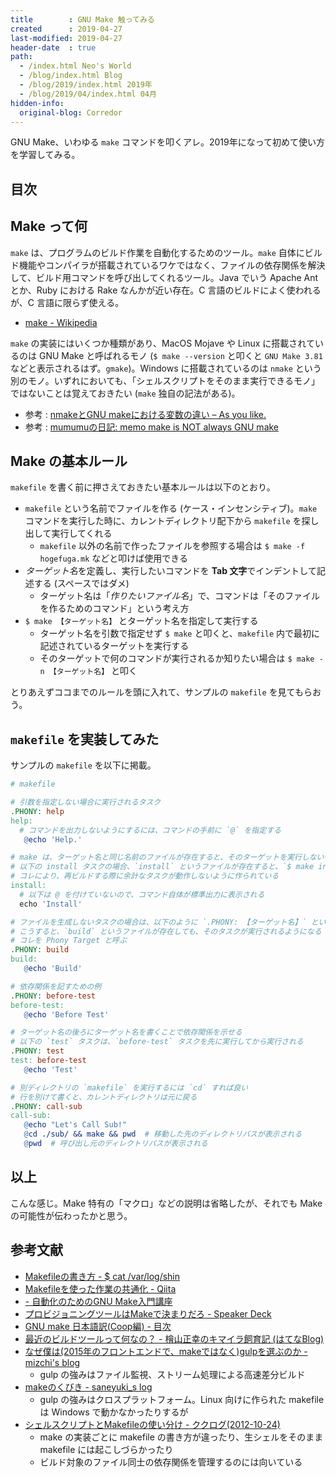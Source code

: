 ```yaml
---
title        : GNU Make 触ってみる
created      : 2019-04-27
last-modified: 2019-04-27
header-date  : true
path:
  - /index.html Neo's World
  - /blog/index.html Blog
  - /blog/2019/index.html 2019年
  - /blog/2019/04/index.html 04月
hidden-info:
  original-blog: Corredor
---
```


GNU Make、いわゆる `make` コマンドを叩くアレ。2019年になって初めて使い方を学習してみる。

## 目次

## Make って何

`make` は、プログラムのビルド作業を自動化するためのツール。`make` 自体にビルド機能やコンパイラが搭載されているワケではなく、ファイルの依存関係を解決して、ビルド用コマンドを呼び出してくれるツール。Java でいう Apache Ant とか、Ruby における Rake なんかが近い存在。C 言語のビルドによく使われるが、C 言語に限らず使える。

- [make - Wikipedia](https://ja.wikipedia.org/wiki/Make)

`make` の実装にはいくつか種類があり、MacOS Mojave や Linux に搭載されているのは GNU Make と呼ばれるモノ (`$ make --version` と叩くと `GNU Make 3.81` などと表示されるはず。`gmake`)。Windows に搭載されているのは `nmake` という別のモノ。いずれにおいても、「シェルスクリプトをそのまま実行できるモノ」ではないことは覚えておきたい (`make` 独自の記法がある)。

- 参考 : [nmakeとGNU makeにおける変数の違い – As you like.](http://masahiroshiomi.jp/blog/windows/99/)
- 参考 : [mumumuの日記: memo make is NOT always GNU make](http://mumumuorg.blogspot.com/2009/08/memo-make-is-not-always-gnu-make.html)

## Make の基本ルール

`makefile` を書く前に押さえておきたい基本ルールは以下のとおり。

- `makefile` という名前でファイルを作る (ケース・インセンシティブ)。`make` コマンドを実行した時に、カレントディレクトリ配下から `makefile` を探し出して実行してくれる
  - `makefile` 以外の名前で作ったファイルを参照する場合は `$ make -f hogefuga.mk` などと叩けば使用できる
- *ターゲット名*を定義し、実行したいコマンドを **Tab 文字**でインデントして記述する (スペースではダメ)
  - ターゲット名は「*作りたいファイル名*」で、コマンドは「そのファイルを作るためのコマンド」という考え方
- `$ make 【ターゲット名】` とターゲット名を指定して実行する
  - ターゲット名を引数で指定せず `$ make` と叩くと、`makefile` 内で最初に記述されているターゲットを実行する
  - そのターゲットで何のコマンドが実行されるか知りたい場合は `$ make -n 【ターゲット名】` と叩く

とりあえずココまでのルールを頭に入れて、サンプルの `makefile` を見てもらおう。

## `makefile` を実装してみた

サンプルの `makefile` を以下に掲載。

```makefile
# makefile

# 引数を指定しない場合に実行されるタスク
.PHONY: help
help:
  # コマンドを出力しないようにするには、コマンドの手前に `@` を指定する
   @echo 'Help.'

# make は、ターゲット名と同じ名前のファイルが存在すると、そのターゲットを実行しない仕組みになっている (更新日時をチェックしている)
# 以下の install タスクの場合、`install` というファイルが存在すると、`$ make install` コマンドが動作しなくなる
# コレにより、再ビルドする際に余計なタスクが動作しないように作られている
install:
  # 以下は @ を付けていないので、コマンド自体が標準出力に表示される
  echo 'Install'

# ファイルを生成しないタスクの場合は、以下のように `.PHONY: 【ターゲット名】` という行を書いておく
# こうすると、`build` というファイルが存在しても、そのタスクが実行されるようになる
# コレを Phony Target と呼ぶ
.PHONY: build
build:
   @echo 'Build'

# 依存関係を記すための例
.PHONY: before-test
before-test:
   @echo 'Before Test'

# ターゲット名の後ろにターゲット名を書くことで依存関係を示せる
# 以下の `test` タスクは、`before-test` タスクを先に実行してから実行される
.PHONY: test
test: before-test
   @echo 'Test'

# 別ディレクトリの `makefile` を実行するには `cd` すれば良い
# 行を別けて書くと、カレントディレクトリは元に戻る
.PHONY: call-sub
call-sub:
   @echo "Let's Call Sub!"
   @cd ./sub/ && make && pwd  # 移動した先のディレクトリパスが表示される
   @pwd  # 呼び出し元のディレクトリパスが表示される
```

## 以上

こんな感じ。Make 特有の「マクロ」などの説明は省略したが、それでも Make の可能性が伝わったかと思う。

## 参考文献

- [Makefileの書き方 - $ cat /var/log/shin](http://shin.hateblo.jp/entry/2012/05/26/231036)
- [Makefileを使った作業の共通化 - Qiita](https://qiita.com/ytanaka3/items/cdb7ab2cd59217e3c62d)
- [- 自動化のためのGNU Make入門講座](http://objectclub.jp/community/memorial/homepage3.nifty.com/masarl/article/gnu-make.html)
- [プロビジョニングツールはMakeで決まりだろ - Speaker Deck](https://speakerdeck.com/katzchang/purobiziyoninguturuhamakedejue-maridaro)
- [GNU make 日本語訳(Coop編) - 目次](https://www.ecoop.net/coop/translated/GNUMake3.77/make_toc.jp.html)
- [最近のビルドツールって何なの？ - 檜山正幸のキマイラ飼育記 (はてなBlog)](http://m-hiyama.hatenablog.com/entry/20150511/1431306678)
- [なぜ僕は(2015年のフロントエンドで、makeではなく)gulpを選ぶのか - mizchi's blog](https://mizchi.hatenablog.com/entry/2015/05/11/182118)
  - gulp の強みはファイル監視、ストリーム処理による高速差分ビルド
- [makeのくびき - saneyuki_s log](https://saneyukis.hatenablog.com/entry/2015/05/11/194914)
  - gulp の強みはクロスプラットフォーム。Linux 向けに作られた makefile は Windows で動かなかったりするが
- [シェルスクリプトとMakefileの使い分け - ククログ(2012-10-24)](https://www.clear-code.com/blog/2012/10/24.html)
  - make の実装ごとに makefile の書き方が違ったり、生シェルをそのまま makefile には起こしづらかったり
  - ビルド対象のファイル同士の依存関係を管理するのには向いている
